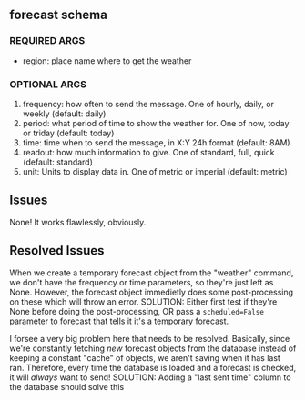 
## forecast schema

### REQUIRED ARGS
- region: place name where to get the weather

### OPTIONAL ARGS
1. frequency: how often to send the message. One of hourly, daily, or weekly (default: daily)
2. period: what period of time to show the weather for. One of now, today or triday (default: today)
2. time: time when to send the message, in X:Y 24h format (default: 8AM)
3. readout: how much information to give. One of standard, full, quick (default: standard)
4. unit: Units to display data in. One of metric or imperial (default: metric)


## Issues

None! It works flawlessly, obviously.

## Resolved Issues

When we create a temporary forecast object from the "weather" command, we don't have the frequency or time parameters,
so they're just left as None. However, the forecast object immedietly does some post-processing on these which will
throw an error.
SOLUTION: Either first test if they're None before doing the post-processing, OR pass a `scheduled=False` parameter to
forecast that tells it it's a temporary forecast.

I forsee a very big problem here that needs to be resolved. Basically, since we're constantly fetching *new* forecast objects
from the database instead of keeping a constant "cache" of objects, we aren't saving when it has last ran. Therefore,
every time the database is loaded and a forecast is checked, it will *always* want to send!
SOLUTION: Adding a "last sent time" column to the database should solve this
